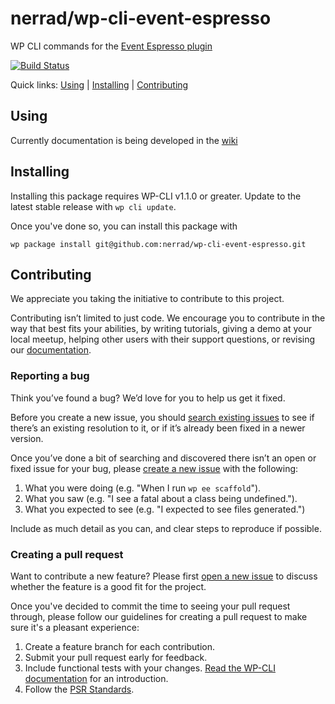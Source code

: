 nerrad/wp-cli-event-espresso
============================

WP CLI commands for the [Event Espresso plugin](https://github.com/eventespresso/event-espresso-core)

[![Build Status](https://travis-ci.org/nerrad/wp-cli-event-espresso.svg?branch=master)](https://travis-ci.org/nerrad/wp-cli-event-espresso)

Quick links: [Using](#using) | [Installing](#installing) | [Contributing](#contributing)

## Using

Currently documentation is being developed in the [wiki](https://github.com/nerrad/wp-cli-event-espresso/wiki)

## Installing

Installing this package requires WP-CLI v1.1.0 or greater. Update to the latest stable release with `wp cli update`.

Once you've done so, you can install this package with 

```
wp package install git@github.com:nerrad/wp-cli-event-espresso.git
```

## Contributing

We appreciate you taking the initiative to contribute to this project.

Contributing isn’t limited to just code. We encourage you to contribute in the way that best fits your abilities, by writing tutorials, giving a demo at your local meetup, helping other users with their support questions, or revising our [documentation](https://github.com/nerrad/wp-cli-event-espresso/wiki).

### Reporting a bug

Think you’ve found a bug? We’d love for you to help us get it fixed.

Before you create a new issue, you should [search existing issues](https://github.com/nerrad/wp-cli-event-espresso/issues?q=label%3Abug%20) to see if there’s an existing resolution to it, or if it’s already been fixed in a newer version.

Once you’ve done a bit of searching and discovered there isn’t an open or fixed issue for your bug, please [create a new issue](https://github.com/nerrad/wp-cli-event-espresso/issues/new) with the following:

1. What you were doing (e.g. "When I run `wp ee scaffold`").
2. What you saw (e.g. "I see a fatal about a class being undefined.").
3. What you expected to see (e.g. "I expected to see files generated.")

Include as much detail as you can, and clear steps to reproduce if possible.

### Creating a pull request

Want to contribute a new feature? Please first [open a new issue](https://github.com/nerrad/wp-cli-event-espresso/issues/new) to discuss whether the feature is a good fit for the project.

Once you've decided to commit the time to seeing your pull request through, please follow our guidelines for creating a pull request to make sure it's a pleasant experience:

1. Create a feature branch for each contribution.
2. Submit your pull request early for feedback.
3. Include functional tests with your changes. [Read the WP-CLI documentation](https://wp-cli.org/docs/pull-requests/#functional-tests) for an introduction.
4. Follow the [PSR Standards](http://www.php-fig.org/psr/psr-2/).
